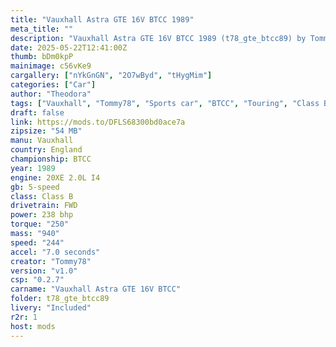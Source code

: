 ```yaml
---
title: "Vauxhall Astra GTE 16V BTCC 1989"
meta_title: ""
description: "Vauxhall Astra GTE 16V BTCC 1989 (t78_gte_btcc89) by Tommy78"
date: 2025-05-22T12:41:00Z
thumb: bDm0kpP
mainimage: c56vKe9
cargallery: ["nYkGnGN", "2O7wByd", "tHygMim"]
categories: ["Car"]
author: "Theodora"
tags: ["Vauxhall", "Tommy78", "Sports car", "BTCC", "Touring", "Class B", "R2R", "England", "1989"]
draft: false
link: https://mods.to/DFLS68300bd0ace7a
zipsize: "54 MB"
manu: Vauxhall
country: England
championship: BTCC
year: 1989
engine: 20XE 2.0L I4
gb: 5-speed
class: Class B
drivetrain: FWD
power: 238 bhp 
torque: "250"
mass: "940"
speed: "244"
accel: "7.0 seconds"
creator: "Tommy78"
version: "v1.0"
csp: "0.2.7"
carname: "Vauxhall Astra GTE 16V BTCC"
folder: t78_gte_btcc89
livery: "Included"
r2r: 1
host: mods
---
```

